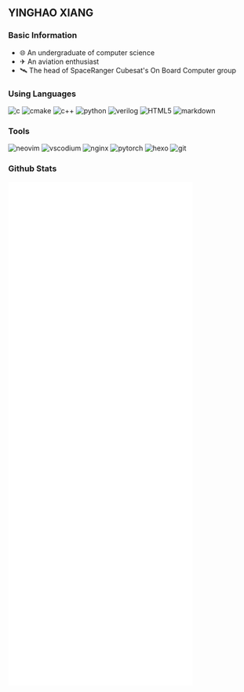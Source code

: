 ## YINGHAO XIANG

### Basic Information
- 🌐 An undergraduate of computer science
- ✈ An aviation enthusiast
- 🛰 The head of SpaceRanger Cubesat's On Board Computer group

### Using Languages
![c](https://img.shields.io/badge/C-34a4f3?logo=c&logoColor=ffffff) ![cmake](https://img.shields.io/badge/Cmake-34a4f3?logo=cmake) ![c++](https://img.shields.io/badge/C++-34a4f3?logo=cplusplus) ![python](https://img.shields.io/badge/Python-34a4f3?logo=python&logoColor=ffffff) ![verilog](https://img.shields.io/badge/Verilog-34a4f3) ![HTML5](https://img.shields.io/badge/HTML5-34a4f3?logo=html5&logoColor=ffffff) ![markdown](https://img.shields.io/badge/Markdown-34a4f3?logo=markdown)

### Tools
![neovim](https://img.shields.io/badge/Neovim-1f256d?logo=neovim&logoColor=ffffff) ![vscodium](https://img.shields.io/badge/Vscode-1f256d?logo=vscodium&logoColor=ffffff) ![nginx](https://img.shields.io/badge/Nginx-1f256d?logo=nginx&logoColor=ffffff) ![pytorch](https://img.shields.io/badge/PyTorch-1f256d?logo=pytorch&logoColor=ffffff) ![hexo](https://img.shields.io/badge/Hexo-1f256d?logo=hexo&logoColor=ffffff) ![git](https://img.shields.io/badge/Git-1f256d?logo=git&logoColor=ffffff)

### Github Stats
![Metrics](/github-metrics.svg)

<!--
![Top Langs](https://github-readme-stats.vercel.app/api/top-langs/?username=MessiXiang&layout=compact&hide=HTML)

[![YinghaoXiang's GitHub stats](https://github-readme-stats.vercel.app/api?username=MessiXiang)](https://github.com/anuraghazra/github-readme-stats)

#### Leave a star✨ if you like :) -->

<!--
**MessiXiang/MessiXiang** is a ✨ _special_ ✨ repository because its `README.md` (this file) appears on your GitHub profile.

Here are some ideas to get you started:

- 🔭 I’m currently working on ...
- 🌱 I’m currently learning ...
- 👯 I’m looking to collaborate on ...
- 🤔 I’m looking for help with ...
- 💬 Ask me about ...
- 📫 How to reach me: ...
- 😄 Pronouns: ...
- ⚡ Fun fact: ...
-->

